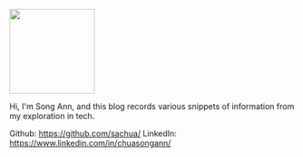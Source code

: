 [<img src="https://avatars.githubusercontent.com/u/41395198" width="150" height="150"/>](https://github.com/sachua/)

Hi, I'm Song Ann, and this blog records various snippets of information from my exploration in tech. 

Github: https://github.com/sachua/
LinkedIn: https://www.linkedin.com/in/chuasongann/
